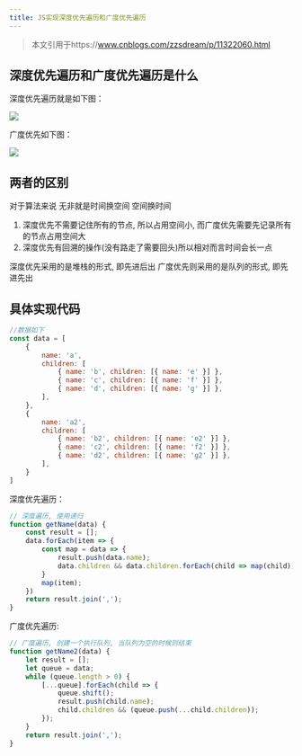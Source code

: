 ```yaml
---
title: JS实现深度优先遍历和广度优先遍历
---
```


> 本文引用于https://www.cnblogs.com/zzsdream/p/11322060.html

## 深度优先遍历和广度优先遍历是什么

深度优先遍历就是如下图：

![](https://txy-tc-ly-1256104767.cos.ap-guangzhou.myqcloud.com/168835b8a2cb3013)

广度优先如下图：

![](https://txy-tc-ly-1256104767.cos.ap-guangzhou.myqcloud.com/168835b8a1d24a3b)

## 两者的区别

对于算法来说 无非就是时间换空间 空间换时间

1. 深度优先不需要记住所有的节点, 所以占用空间小, 而广度优先需要先记录所有的节点占用空间大
2. 深度优先有回溯的操作(没有路走了需要回头)所以相对而言时间会长一点

深度优先采用的是堆栈的形式, 即先进后出
广度优先则采用的是队列的形式, 即先进先出

## 具体实现代码

```javascript
//数据如下
const data = [
    {
        name: 'a',
        children: [
            { name: 'b', children: [{ name: 'e' }] },
            { name: 'c', children: [{ name: 'f' }] },
            { name: 'd', children: [{ name: 'g' }] },
        ],
    },
    {
        name: 'a2',
        children: [
            { name: 'b2', children: [{ name: 'e2' }] },
            { name: 'c2', children: [{ name: 'f2' }] },
            { name: 'd2', children: [{ name: 'g2' }] },
        ],
    }
]
```



深度优先遍历：

```javascript
// 深度遍历, 使用递归
function getName(data) {
    const result = [];
    data.forEach(item => {
        const map = data => {
            result.push(data.name);
            data.children && data.children.forEach(child => map(child));
        }
        map(item);
    })
    return result.join(',');
}
```

广度优先遍历:

```javascript
// 广度遍历, 创建一个执行队列, 当队列为空的时候则结束
function getName2(data) {
    let result = [];
    let queue = data;
    while (queue.length > 0) {
        [...queue].forEach(child => {
            queue.shift();
            result.push(child.name);
            child.children && (queue.push(...child.children));
        });
    }
    return result.join(',');
}
```

